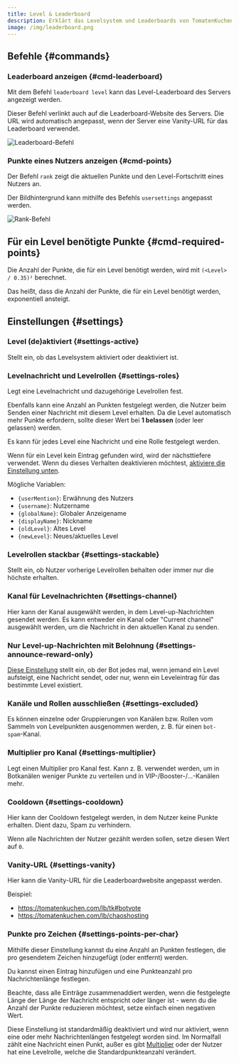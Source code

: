 ```yaml
---
title: Level & Leaderboard
description: Erklärt das Levelsystem und Leaderboards von TomatenKuchen.
image: /img/leaderboard.png
---
```


## Befehle {#commands}

### Leaderboard anzeigen {#cmd-leaderboard}

Mit dem Befehl `leaderboard level` kann das Level-Leaderboard des Servers angezeigt werden.

Dieser Befehl verlinkt auch auf die Leaderboard-Website des Servers.
Die URL wird automatisch angepasst, wenn der Server eine Vanity-URL für das Leaderboard verwendet.

![Leaderboard-Befehl](/img/leaderboard.png)

### Punkte eines Nutzers anzeigen {#cmd-points}

Der Befehl `rank` zeigt die aktuellen Punkte und den Level-Fortschritt eines Nutzers an.

Der Bildhintergrund kann mithilfe des Befehls `usersettings` angepasst werden.

![Rank-Befehl](/img/rank.png)

## Für ein Level benötigte Punkte {#cmd-required-points}

Die Anzahl der Punkte, die für ein Level benötigt werden, wird mit `(<Level> / 0.35)²` berechnet.

Das heißt, dass die Anzahl der Punkte, die für ein Level benötigt werden, exponentiell ansteigt.

## Einstellungen {#settings}

### Level (de)aktiviert {#settings-active}

Stellt ein, ob das Levelsystem aktiviert oder deaktiviert ist.

### Levelnachricht und Levelrollen {#settings-roles}

Legt eine Levelnachricht und dazugehörige Levelrollen fest.

Ebenfalls kann eine Anzahl an Punkten festgelegt werden, die Nutzer beim Senden einer Nachricht mit diesem Level erhalten.
Da die Level automatisch mehr Punkte erfordern, sollte dieser Wert bei **1 belassen** (oder leer gelassen) werden.

Es kann für jedes Level eine Nachricht und eine Rolle festgelegt werden.

Wenn für ein Level kein Eintrag gefunden wird, wird der nächsttiefere verwendet.
Wenn du dieses Verhalten deaktivieren möchtest, [aktiviere die Einstellung unten](#settings-announce-reward-only).

Mögliche Variablen:
- `{userMention}`: Erwähnung des Nutzers
- `{username}`: Nutzername
- `{globalName}`: Globaler Anzeigename
- `{displayName}`: Nickname
- `{oldLevel}`: Altes Level
- `{newLevel}`: Neues/aktuelles Level

### Levelrollen stackbar {#settings-stackable}

Stellt ein, ob Nutzer vorherige Levelrollen behalten oder immer nur die höchste erhalten.

### Kanal für Levelnachrichten {#settings-channel}

Hier kann der Kanal ausgewählt werden, in dem Level-up-Nachrichten gesendet werden. Es kann entweder ein Kanal oder "Current channel" ausgewählt werden, um die Nachricht in den aktuellen Kanal zu senden.

### Nur Level-up-Nachrichten mit Belohnung {#settings-announce-reward-only}

[Diese Einstellung](https://tomatenkuchen.com/dashboard/settings#levelAnnounceRewardOnly) stellt ein, ob der Bot jedes mal, wenn jemand ein Level aufsteigt, eine Nachricht sendet, oder nur, wenn ein Leveleintrag für das bestimmte Level existiert.

### Kanäle und Rollen ausschließen {#settings-excluded}

Es können einzelne oder Gruppierungen von Kanälen bzw. Rollen vom Sammeln von Levelpunkten ausgenommen werden, z. B. für einen `bot-spam`-Kanal.

### Multiplier pro Kanal {#settings-multiplier}

Legt einen Multiplier pro Kanal fest. Kann z. B. verwendet werden, um in Botkanälen weniger Punkte zu verteilen und in VIP-/Booster-/…-Kanälen mehr.

### Cooldown {#settings-cooldown}

Hier kann der Cooldown festgelegt werden, in dem Nutzer keine Punkte erhalten. Dient dazu, Spam zu verhindern.

Wenn alle Nachrichten der Nutzer gezählt werden sollen, setze diesen Wert auf `0`.

### Vanity-URL {#settings-vanity}

Hier kann die Vanity-URL für die Leaderboardwebsite angepasst werden.

Beispiel:
- https://tomatenkuchen.com/lb/tk#botvote
- https://tomatenkuchen.com/lb/chaoshosting

### Punkte pro Zeichen {#settings-points-per-char}

Mithilfe dieser Einstellung kannst du eine Anzahl an Punkten festlegen, die pro gesendetem Zeichen hinzugefügt (oder entfernt) werden.

Du kannst einen Eintrag hinzufügen und eine Punkteanzahl pro Nachrichtenlänge festlegen.

Beachte, dass alle Einträge zusammenaddiert werden, wenn die festgelegte Länge der Länge der Nachricht entspricht oder länger ist -
wenn du die Anzahl der Punkte reduzieren möchtest, setze einfach einen negativen Wert.

Diese Einstellung ist standardmäßig deaktiviert und wird nur aktiviert, wenn eine oder mehr Nachrichtenlängen festgelegt worden sind.
Im Normalfall zählt eine Nachricht einen Punkt, außer es gibt [Multiplier](#settings-multiplier) oder der Nutzer hat eine Levelrolle, welche die Standardpunkteanzahl verändert.
